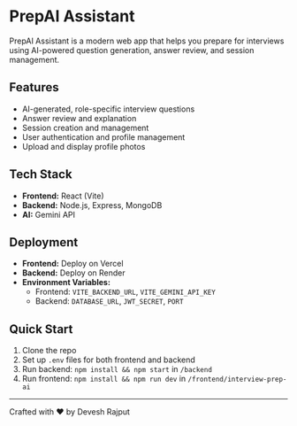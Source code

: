 # PrepAI Assistant

PrepAI Assistant is a modern web app that helps you prepare for interviews using AI-powered question generation, answer review, and session management.

## Features
- AI-generated, role-specific interview questions
- Answer review and explanation
- Session creation and management
- User authentication and profile management
- Upload and display profile photos

## Tech Stack
- **Frontend:** React (Vite)
- **Backend:** Node.js, Express, MongoDB
- **AI:** Gemini API

## Deployment
- **Frontend:** Deploy on Vercel
- **Backend:** Deploy on Render
- **Environment Variables:**
  - Frontend: `VITE_BACKEND_URL`, `VITE_GEMINI_API_KEY`
  - Backend: `DATABASE_URL`, `JWT_SECRET`, `PORT`

## Quick Start
1. Clone the repo
2. Set up `.env` files for both frontend and backend
3. Run backend: `npm install && npm start` in `/backend`
4. Run frontend: `npm install && npm run dev` in `/frontend/interview-prep-ai`

---
Crafted with ❤️ by Devesh Rajput
